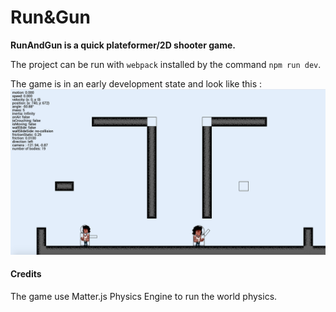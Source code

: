 # Run&Gun

__RunAndGun is a quick plateformer/2D shooter game.__

The project can be run with `webpack` installed by the command `npm run dev`.

The game is in an early development state and look like this :
![screenshot](docs/images/screenshot-dev-02-20.png)


#### Credits
The game use Matter.js Physics Engine to run the world physics.
